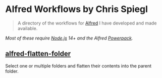 # Alfred Workflows by Chris Spiegl

> A directory of the workflows for [Alfred](https://alfredapp.com) I have developed and made available.

*Most of these require [Node.js](https://nodejs.org) 14+ and the Alfred [Powerpack](https://alfredapp.com/powerpack/).*

## [alfred-flatten-folder](https://github.com/chrisspiegl/alfred-flatten-folder)

Select one or multiple folders and flatten their contents into the parent folder.
